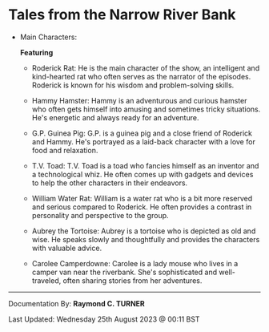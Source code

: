 
# **Tales from the Narrow River Bank**

- Main Characters:

    **Featuring**
    * Roderick Rat: He is the main character of the show, an intelligent and kind-hearted rat who often serves as the narrator of the episodes. Roderick is known for his wisdom and problem-solving skills.

    * Hammy Hamster: Hammy is an adventurous and curious hamster who often gets himself into amusing and sometimes tricky situations. He's energetic and always ready for an adventure.

    * G.P. Guinea Pig: G.P. is a guinea pig and a close friend of Roderick and Hammy. He's portrayed as a laid-back character with a love for food and relaxation.

    * T.V. Toad: T.V. Toad is a toad who fancies himself as an inventor and a technological whiz. He often comes up with gadgets and devices to help the other characters in their endeavors.

    * William Water Rat: William is a water rat who is a bit more reserved and serious compared to Roderick. He often provides a contrast in personality and perspective to the group.

    * Aubrey the Tortoise: Aubrey is a tortoise who is depicted as old and wise. He speaks slowly and thoughtfully and provides the characters with valuable advice.

    * Carolee Camperdowne: Carolee is a lady mouse who lives in a camper van near the riverbank. She's sophisticated and well-traveled, often sharing stories from her adventures.

---

Documentation By: **Raymond C. TURNER**

Last Updated: Wednesday 25th August 2023 @ 00:11 BST